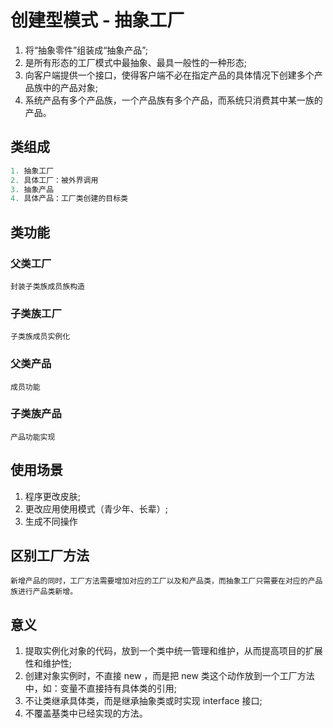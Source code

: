 # 创建型模式 - 抽象工厂
1. 将“抽象零件”组装成“抽象产品”;
2. 是所有形态的工厂模式中最抽象、最具一般性的一种形态;
3. 向客户端提供一个接口，使得客户端不必在指定产品的具体情况下创建多个产品族中的产品对象;
4. 系统产品有多个产品族，一个产品族有多个产品，而系统只消费其中某一族的产品。

## 类组成
```cs
1. 抽象工厂
2. 具体工厂：被外界调用
3. 抽象产品
4. 具体产品：工厂类创建的目标类
```
## 类功能
### 父类工厂
    封装子类族成员族构造
### 子类族工厂
    子类族成员实例化
### 父类产品
    成员功能
### 子类族产品
    产品功能实现

## 使用场景
1. 程序更改皮肤;
2. 更改应用使用模式（青少年、长辈）;
3. 生成不同操作

## 区别工厂方法
    新增产品的同时，工厂方法需要增加对应的工厂以及和产品类，而抽象工厂只需要在对应的产品族进行产品类新增。

## 意义
1. 提取实例化对象的代码，放到一个类中统一管理和维护，从而提高项目的扩展性和维护性;
2. 创建对象实例时，不直接 new ，而是把 new 类这个动作放到一个工厂方法中，如：变量不直接持有具体类的引用;
3. 不让类继承具体类，而是继承抽象类或时实现 interface 接口;
4. 不覆盖基类中已经实现的方法。
